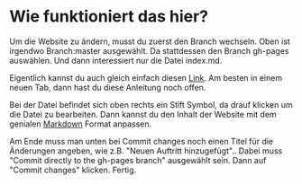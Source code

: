 # Wie funktioniert das hier?

Um die Website zu ändern, musst du zuerst den Branch wechseln. Oben ist irgendwo Branch:master ausgewählt. Da stattdessen den Branch gh-pages auswählen. Und dann interessiert nur die Datei index.md.

Eigentlich kannst du auch gleich einfach diesen [Link](https://github.com/jneuff/diewahrhaftschwachen/blob/gh-pages/index.md). Am besten in einem neuen Tab, dann hast du diese Anleitung noch offen.

Bei der Datei befindet sich oben rechts ein Stift Symbol, da drauf klicken um die Datei zu bearbeiten. Dann kannst du den Inhalt der Website mit dem genialen [Markdown](https://guides.github.com/features/mastering-markdown/) Format anpassen.

Am Ende muss man unten bei Commit changes noch einen Titel für die Änderungen angeben, wie z.B. "Neuen Auftritt hinzugefügt"..
Dabei muss "Commit directly to the gh-pages branch" ausgewählt sein.
Dann auf "Commit changes" klicken. Fertig.